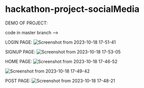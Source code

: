 # hackathon-project-socialMedia
DEMO OF PROJECT:

code in master branch -->

LOGIN PAGE:
![Screenshot from 2023-10-18 17-51-41](https://github.com/JayaSamuthraDevi/hackathon-project-socialMedia/assets/115087700/3d2f2f04-f6d0-4247-b172-5d78e2e920b4)

SIGNUP PAGE:
![Screenshot from 2023-10-18 17-53-05](https://github.com/JayaSamuthraDevi/hackathon-project-socialMedia/assets/115087700/29bf0501-957b-4be7-855b-e3274879022a)


HOME PAGE:
![Screenshot from 2023-10-18 17-46-52](https://github.com/JayaSamuthraDevi/hackathon-project-socialMedia/assets/115087700/be00bb88-e261-4e4a-bebd-2793dc0fb8bf)

![Screenshot from 2023-10-18 17-49-42](https://github.com/JayaSamuthraDevi/hackathon-project-socialMedia/assets/115087700/bc1aa1b4-ef97-4020-aad3-b3b17a75bdcd)


POST PAGE:
![Screenshot from 2023-10-18 17-48-21](https://github.com/JayaSamuthraDevi/hackathon-project-socialMedia/assets/115087700/8ae3286c-6c4e-4d46-ae0e-6a2cf66d85ab)
